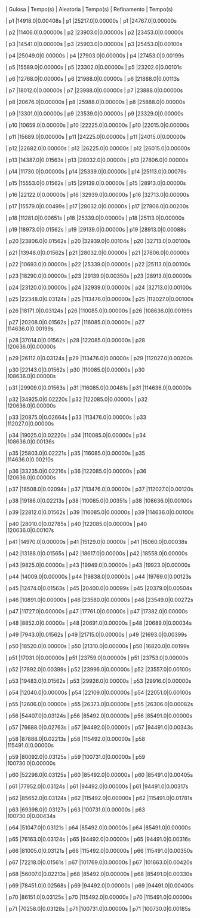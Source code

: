 | Gulosa | Tempo(s) 
| Aleatoria | Tempo(s)
| Refinamento | Tempo(s)

|  p1 |14918.0|0.00408s
|  p1 |25217.0|0.00000s
|  p1 |24767.0|0.00000s


|  p2 |11406.0|0.00000s
|  p2 |23903.0|0.00000s
|  p2 |23453.0|0.00000s


|  p3 |14541.0|0.00000s
|  p3 |25903.0|0.00000s
|  p3 |25453.0|0.00100s


|  p4 |25049.0|0.00000s
|  p4 |27903.0|0.00000s
|  p4 |27453.0|0.00199s


|  p5 |15589.0|0.00000s
|  p5 |23302.0|0.00000s
|  p5 |23202.0|0.00101s


|  p6 |12768.0|0.00000s
|  p6 |21988.0|0.00000s
|  p6 |21888.0|0.00113s


|  p7 |18012.0|0.00000s
|  p7 |23988.0|0.00000s
|  p7 |23888.0|0.00000s


|  p8 |20676.0|0.00000s
|  p8 |25988.0|0.00000s
|  p8 |25888.0|0.00000s


|  p9 |13301.0|0.00000s
|  p9 |23539.0|0.00000s
|  p9 |23329.0|0.00000s


|  p10 |10659.0|0.00000s
|  p10 |22225.0|0.00000s
|  p10 |22015.0|0.00000s


|  p11 |15689.0|0.00000s
|  p11 |24225.0|0.00000s
|  p11 |24015.0|0.00000s


|  p12 |22682.0|0.00000s
|  p12 |26225.0|0.00000s
|  p12 |26015.0|0.00000s


|  p13 |14387.0|0.01563s
|  p13 |28032.0|0.00000s
|  p13 |27806.0|0.00000s


|  p14 |11730.0|0.00000s
|  p14 |25339.0|0.00000s
|  p14 |25113.0|0.00079s


|  p15 |15553.0|0.01562s
|  p15 |29139.0|0.00000s
|  p15 |28913.0|0.00000s


|  p16 |22122.0|0.00000s
|  p16 |32939.0|0.00000s
|  p16 |32713.0|0.00000s


|  p17 |15579.0|0.00499s
|  p17 |28032.0|0.00000s
|  p17 |27806.0|0.00200s


|  p18 |11281.0|0.00651s
|  p18 |25339.0|0.00000s
|  p18 |25113.0|0.00000s


|  p19 |18973.0|0.01562s
|  p19 |29139.0|0.00000s
|  p19 |28913.0|0.00088s


|  p20 |23806.0|0.01562s
|  p20 |32939.0|0.00104s
|  p20 |32713.0|0.00100s


|  p21 |13948.0|0.01562s
|  p21 |28032.0|0.00000s
|  p21 |27806.0|0.00000s


|  p22 |10693.0|0.00000s
|  p22 |25339.0|0.00000s
|  p22 |25113.0|0.00100s


|  p23 |18290.0|0.00000s
|  p23 |29139.0|0.00350s
|  p23 |28913.0|0.00000s


|  p24 |23120.0|0.00000s
|  p24 |32939.0|0.00000s
|  p24 |32713.0|0.00100s


|  p25 |22348.0|0.03124s
|  p25 |113476.0|0.00000s
|  p25 |112027.0|0.00100s


|  p26 |18171.0|0.03124s
|  p26 |110085.0|0.00000s
|  p26 |108636.0|0.00199s


|  p27 |20208.0|0.01562s
|  p27 |116085.0|0.00000s
|  p27 |114636.0|0.00199s


|  p28 |37014.0|0.01562s
|  p28 |122085.0|0.00000s
|  p28 |120636.0|0.00000s


|  p29 |26112.0|0.03124s
|  p29 |113476.0|0.00000s
|  p29 |112027.0|0.00200s


|  p30 |22143.0|0.01562s
|  p30 |110085.0|0.00000s
|  p30 |108636.0|0.00000s


|  p31 |29909.0|0.01563s
|  p31 |116085.0|0.00481s
|  p31 |114636.0|0.00000s


|  p32 |34925.0|0.02220s
|  p32 |122085.0|0.00000s
|  p32 |120636.0|0.00000s


|  p33 |20875.0|0.02664s
|  p33 |113476.0|0.00000s
|  p33 |112027.0|0.00000s


|  p34 |19025.0|0.02220s
|  p34 |110085.0|0.00000s
|  p34 |108636.0|0.00136s


|  p35 |25803.0|0.02221s
|  p35 |116085.0|0.00000s
|  p35 |114636.0|0.00210s


|  p36 |33235.0|0.02216s
|  p36 |122085.0|0.00000s
|  p36 |120636.0|0.00000s


|  p37 |18508.0|0.02094s
|  p37 |113476.0|0.00000s
|  p37 |112027.0|0.00120s


|  p38 |19186.0|0.02213s
|  p38 |110085.0|0.00351s
|  p38 |108636.0|0.00100s


|  p39 |22812.0|0.01562s
|  p39 |116085.0|0.00000s
|  p39 |114636.0|0.00100s


|  p40 |28010.0|0.02785s
|  p40 |122085.0|0.00000s
|  p40 |120636.0|0.00107s


|  p41 |14970.0|0.00000s
|  p41 |15129.0|0.00000s
|  p41 |15060.0|0.00038s


|  p42 |13188.0|0.01565s
|  p42 |18617.0|0.00000s
|  p42 |18558.0|0.00000s


|  p43 |9825.0|0.00000s
|  p43 |19949.0|0.00000s
|  p43 |19923.0|0.00000s


|  p44 |14009.0|0.00000s
|  p44 |19838.0|0.00000s
|  p44 |19769.0|0.00123s


|  p45 |12474.0|0.01563s
|  p45 |20400.0|0.00099s
|  p45 |20379.0|0.00504s


|  p46 |10891.0|0.00000s
|  p46 |23580.0|0.00000s
|  p46 |23549.0|0.00272s


|  p47 |11727.0|0.00000s
|  p47 |17761.0|0.00000s
|  p47 |17382.0|0.00000s


|  p48 |8852.0|0.00000s
|  p48 |20691.0|0.00000s
|  p48 |20689.0|0.00034s


|  p49 |7943.0|0.01562s
|  p49 |21715.0|0.00000s
|  p49 |21693.0|0.00399s


|  p50 |18520.0|0.00000s
|  p50 |21310.0|0.00000s
|  p50 |16820.0|0.00199s


|  p51 |17031.0|0.00000s
|  p51 |23759.0|0.00000s
|  p51 |23753.0|0.00000s


|  p52 |17892.0|0.00399s
|  p52 |23996.0|0.00000s
|  p52 |23557.0|0.00100s


|  p53 |19483.0|0.01562s
|  p53 |29926.0|0.00000s
|  p53 |29916.0|0.00000s


|  p54 |12040.0|0.00000s
|  p54 |22109.0|0.00000s
|  p54 |22051.0|0.00100s


|  p55 |12606.0|0.00000s
|  p55 |26373.0|0.00000s
|  p55 |26306.0|0.00082s


|  p56 |54407.0|0.03124s
|  p56 |85492.0|0.00000s
|  p56 |85491.0|0.00000s


|  p57 |76688.0|0.02763s
|  p57 |94492.0|0.00000s
|  p57 |94491.0|0.00343s


|  p58 |87888.0|0.02213s
|  p58 |115492.0|0.00000s
|  p58 |115491.0|0.00000s


|  p59 |80092.0|0.03125s
|  p59 |100731.0|0.00000s
|  p59 |100730.0|0.00000s


|  p60 |52296.0|0.03125s
|  p60 |85492.0|0.00000s
|  p60 |85491.0|0.00405s


|  p61 |77952.0|0.03124s
|  p61 |94492.0|0.00000s
|  p61 |94491.0|0.00317s


|  p62 |85652.0|0.03124s
|  p62 |115492.0|0.00000s
|  p62 |115491.0|0.01781s


|  p63 |69398.0|0.03127s
|  p63 |100731.0|0.00000s
|  p63 |100730.0|0.00434s


|  p64 |51047.0|0.03121s
|  p64 |85492.0|0.00000s
|  p64 |85491.0|0.00000s


|  p65 |76163.0|0.03124s
|  p65 |94492.0|0.00000s
|  p65 |94491.0|0.00316s


|  p66 |81005.0|0.03121s
|  p66 |115492.0|0.00000s
|  p66 |115491.0|0.00350s


|  p67 |72218.0|0.01561s
|  p67 |101769.0|0.00000s
|  p67 |101663.0|0.00420s


|  p68 |56007.0|0.02213s
|  p68 |85492.0|0.00000s
|  p68 |85491.0|0.00330s


|  p69 |78451.0|0.02568s
|  p69 |94492.0|0.00000s
|  p69 |94491.0|0.00400s


|  p70 |86151.0|0.03125s
|  p70 |115492.0|0.00000s
|  p70 |115491.0|0.00000s


|  p71 |70258.0|0.03128s
|  p71 |100731.0|0.00000s
|  p71 |100730.0|0.00185s


